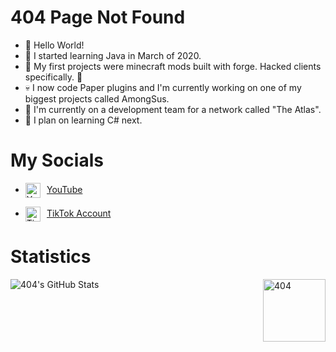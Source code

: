 # **404 Page Not Found**
- 👋 Hello World!
- 🎃 I started learning Java in March of 2020.
- 🦇 My first projects were minecraft mods built with forge. Hacked clients specifically. 🤫
- 💀 I now code Paper plugins and I'm currently working on one of my biggest projects called AmongSus.
- 🤡 I'm currently on a development team for a network called "The Atlas".
- 👻 I plan on learning C# next.

# My Socials
- <img align="center" alt="YouTube" src="https://upload.wikimedia.org/wikipedia/commons/thumb/e/ec/YouTube_play_button_circular_%282013-2017%29.svg/1024px-YouTube_play_button_circular_%282013-2017%29.svg.png" height="24"/>    [YouTube](https://www.youtube.com/channel/UCSzLQed52dvtdJz7BkX6nBQ)

- <img align="center" alt="TikTok" src="https://2.bp.blogspot.com/-kflCjdulWc4/XD-b18R9AdI/AAAAAAAAG7M/VygjROg5RXs7ynX_ihc_D-WlApNZmnngwCK4BGAYYCw/s1600/Icon%2BTiktok.png" height="24"/>    [TikTok Account](https://tiktok.com/thispagedoesntexist)

# Statistics
<img align="left" alt="404's GitHub Stats" src="https://github-readme-stats.vercel.app/api?username=Its-404&show_icons=true&hide_border=true&include_all_commits=true&count_private=true&custom_title=404 Statistics Not Found&title_color=3795e0&bg_color=23272d&text_color=d9fdff"/>

<img align="right" alt="404" src="https://i.imgur.com/j5wWUAo.png" height="100"/>
